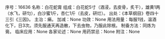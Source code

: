 序号：16636
名称：白花蛇膏
组成：白花蛇5寸（酒浸，去皮骨，炙干），雄黄1两（水飞，研匀），白沙蜜1斤，杏仁1斤（去皮，研烂）。
出处：《本草纲目》卷四十三引《三因》。
主治：癞。
加减：None
功效：None
用法用量：每服1钱，温酒化下，日3次。须先服通天再造散，下去虫物，乃服此除根。
制备方法：同炼为膏。
临床应用：None
各家论述：None
用药禁忌：None
附注：None
